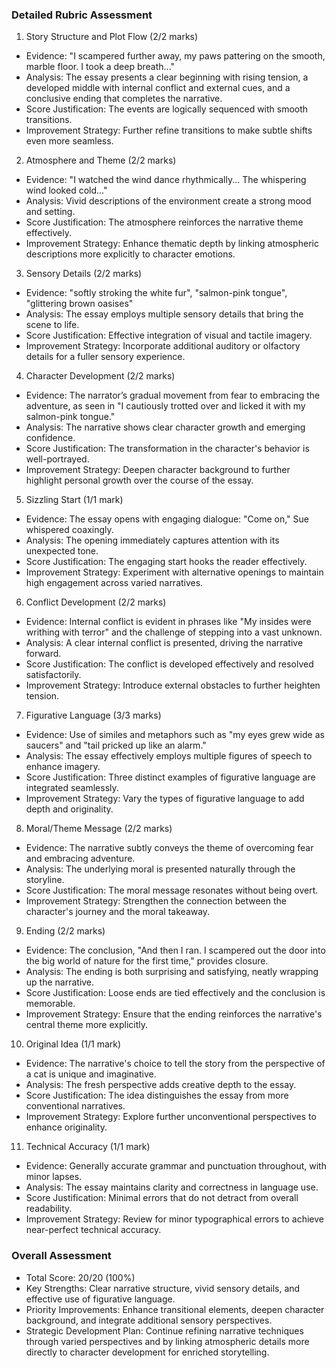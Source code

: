### Detailed Rubric Assessment

1. Story Structure and Plot Flow (2/2 marks)

- Evidence: "I scampered further away, my paws pattering on the smooth, marble floor. I took a deep breath..."
- Analysis: The essay presents a clear beginning with rising tension, a developed middle with internal conflict and external cues, and a conclusive ending that completes the narrative.
- Score Justification: The events are logically sequenced with smooth transitions.
- Improvement Strategy: Further refine transitions to make subtle shifts even more seamless.

2. Atmosphere and Theme (2/2 marks)

- Evidence: "I watched the wind dance rhythmically... The whispering wind looked cold..."
- Analysis: Vivid descriptions of the environment create a strong mood and setting.
- Score Justification: The atmosphere reinforces the narrative theme effectively.
- Improvement Strategy: Enhance thematic depth by linking atmospheric descriptions more explicitly to character emotions.

3. Sensory Details (2/2 marks)

- Evidence: "softly stroking the white fur", "salmon-pink tongue", "glittering brown oasises"
- Analysis: The essay employs multiple sensory details that bring the scene to life.
- Score Justification: Effective integration of visual and tactile imagery.
- Improvement Strategy: Incorporate additional auditory or olfactory details for a fuller sensory experience.

4. Character Development (2/2 marks)

- Evidence: The narrator’s gradual movement from fear to embracing the adventure, as seen in "I cautiously trotted over and licked it with my salmon-pink tongue."
- Analysis: The narrative shows clear character growth and emerging confidence.
- Score Justification: The transformation in the character's behavior is well-portrayed.
- Improvement Strategy: Deepen character background to further highlight personal growth over the course of the essay.

5. Sizzling Start (1/1 mark)

- Evidence: The essay opens with engaging dialogue: "Come on," Sue whispered coaxingly.
- Analysis: The opening immediately captures attention with its unexpected tone.
- Score Justification: The engaging start hooks the reader effectively.
- Improvement Strategy: Experiment with alternative openings to maintain high engagement across varied narratives.

6. Conflict Development (2/2 marks)

- Evidence: Internal conflict is evident in phrases like "My insides were writhing with terror" and the challenge of stepping into a vast unknown.
- Analysis: A clear internal conflict is presented, driving the narrative forward.
- Score Justification: The conflict is developed effectively and resolved satisfactorily.
- Improvement Strategy: Introduce external obstacles to further heighten tension.

7. Figurative Language (3/3 marks)

- Evidence: Use of similes and metaphors such as "my eyes grew wide as saucers" and "tail pricked up like an alarm."
- Analysis: The essay effectively employs multiple figures of speech to enhance imagery.
- Score Justification: Three distinct examples of figurative language are integrated seamlessly.
- Improvement Strategy: Vary the types of figurative language to add depth and originality.

8. Moral/Theme Message (2/2 marks)

- Evidence: The narrative subtly conveys the theme of overcoming fear and embracing adventure.
- Analysis: The underlying moral is presented naturally through the storyline.
- Score Justification: The moral message resonates without being overt.
- Improvement Strategy: Strengthen the connection between the character's journey and the moral takeaway.

9. Ending (2/2 marks)

- Evidence: The conclusion, "And then I ran. I scampered out the door into the big world of nature for the first time," provides closure.
- Analysis: The ending is both surprising and satisfying, neatly wrapping up the narrative.
- Score Justification: Loose ends are tied effectively and the conclusion is memorable.
- Improvement Strategy: Ensure that the ending reinforces the narrative's central theme more explicitly.

10. Original Idea (1/1 mark)

- Evidence: The narrative's choice to tell the story from the perspective of a cat is unique and imaginative.
- Analysis: The fresh perspective adds creative depth to the essay.
- Score Justification: The idea distinguishes the essay from more conventional narratives.
- Improvement Strategy: Explore further unconventional perspectives to enhance originality.

11. Technical Accuracy (1/1 mark)

- Evidence: Generally accurate grammar and punctuation throughout, with minor lapses.
- Analysis: The essay maintains clarity and correctness in language use.
- Score Justification: Minimal errors that do not detract from overall readability.
- Improvement Strategy: Review for minor typographical errors to achieve near-perfect technical accuracy.

### Overall Assessment

- Total Score: 20/20 (100%)
- Key Strengths: Clear narrative structure, vivid sensory details, and effective use of figurative language.
- Priority Improvements: Enhance transitional elements, deepen character background, and integrate additional sensory perspectives.
- Strategic Development Plan: Continue refining narrative techniques through varied perspectives and by linking atmospheric details more directly to character development for enriched storytelling.
